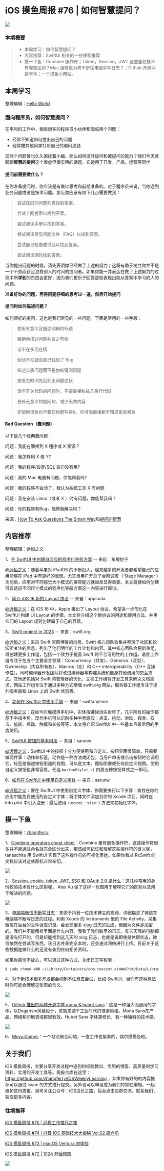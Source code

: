 # iOS 摸鱼周报 #76 | 如何智慧提问？

![](https://cdn.zhangferry.com/Images/moyu_weekly_cover.jpeg)

### 本期概要

> * 本周学习：如何智慧提问？
> * 内容推荐：SwiftUI 相关的一些博客推荐
> * 摸一下鱼：Combine 操作符；Token，Session，JWT 这些鉴权技术有哪些区别？Mac 版微信为何不断往电脑中写日志？；Github 开源两款字体；一个摸鱼小网站。

## 本周学习

整理编辑：[Hello World](https://juejin.cn/user/2999123453164605/posts)

### 面向程序员，如何智慧提问？

在平时的工作中，相信很多的程序员小伙伴都面临两个问题：

- 经常不知道如何提出自己的问题
- 经常被其他同学打断自己的编码思路

这两个问题曾也久久困扰着小编。那么如何提升提问和被提问的能力？我们今天就聊聊**智慧的提问**这个很虚但很实用的话题，它适用于开发，产品，运营等同学

#### 提问前需要做什么？

在你准备提问时，你应该是有做过思考和前期准备的。对于程序员来说，当你遇到业务问题或者是技术问题。那么你应该有如下几点需要做到：

>尝试在旧的问题列表找到答案。
>
>尝试上网搜索以找到答案。
>
>尝试阅读手册以找到答案。
>
>尝试阅读常见问题文件（FAQ）以找到答案。
>
>尝试自己检查或试验以找到答案。
>
>尝试阅读源码找到答案。

当你提出问题的时候，请先表明你已经做了上述的努力；这将有助于树立你并不是一个不劳而获且浪费别人的时间的提问者。如果你能一并表达在做了上述努力的过程中所**学到**的东西会更好，因为我们更乐于回答那些表现出能从答案中学习的人的问题。

**准备好你的问题，再将问题仔细的思考过一遍，然后开始提问**

#### 提问时如何描述问题？

如何很好的提问，这也是我们常见的一些问题。下面是常用的一些手段：

> 使用有意义且描述明确的标题
>
> 精确地描述问题并言之有物
>
> 话不在多而在精
>
> 别动不动就说自己找到了 Bug
>
> 描述实质问题而不是你的猜测问题
>
> 按发生时间先后列出问题症状
>
> 询问有关代码的问题时，不要直接粘贴几百行代码
>
> 去掉无意义的提问句，减少无效内容
>
> 即使你很急也不要在标题写`紧急`，你可能直接都不知道是否紧急

#### Bad Question（蠢问题）

以下是几个经典蠢问题：

问题：我能在哪找到 X 程序或 X 资源？

问题：我怎样用 X 做 Y?

问题：我的程序/设定/SQL 语句没有用?

问题：我的 Mac 电脑有问题，你能帮我吗?

问题：我的程序不会动了，我认为系统工具 X 有问题

问题：我在安装 Linux（或者 X ）时有问题，你能帮我吗？

问题：你的程序有Bug，能帮我解决吗？

来源：[How To Ask Questions The Smart Way](http://www.catb.org/~esr/faqs/smart-questions.html "How To Ask Questions The Smart Way")和[提问的智慧](https://github.com/ryanhanwu/How-To-Ask-Questions-The-Smart-Way/blob/main/README-zh_CN.md "提问的智慧")

## 内容推荐

整理编辑：[远恒之义](https://github.com/eternaljust)

1、[在 SwiftUI 中创建自适应的程序化导航方案](https://www.fatbobman.com/posts/adaptive-navigation-scheme/ "在 SwiftUI 中创建自适应的程序化导航方案") -- 来自：东坡肘子

[@远恒之义](https://github.com/eternaljust)：随着苹果对 iPadOS 的不断投入，越来越多的开发者都希望自己的应用能够在 iPad 中有更好的表现。尤其当用户开启了台前调度（ Stage Manager ）功能后，应用对不同视觉大小模式的兼容能力就越发显得重要。本文将就如何创建可自适应不同尺寸模式的程序化导航方案这一内容进行探讨。

2、[简介 iOS 16 新的 Layout 协议](https://www.appcoda.com.tw/ios16-layout-protocol/ "简介 iOS 16 新的 Layout 协议") -- 来自：appcoda

[@远恒之义](https://github.com/eternaljust)：在 iOS 16 中，Apple 推出了 Layout 协议，希望进一步简化在 SwiftUI 构建 UI Layout 的步骤。本文将介绍这个新协议的用途和使用方法，并用它们的 Layout 规则创建属于自己的容器。

3、[Swift project in 2023](https://www.swift.org/blog/focus-areas-2023/ "Swift project in 2023") -- 来自：swift.org

[@远恒之义](https://github.com/eternaljust)：来自 Swift 官网博客的消息，Swift 核心团队收集并整理了社区和论坛所关注的信息，列出了他们明年的工作计划和内容。其中核心团队会更新重组，将创建更多工作组，包括一个致力于提高 Swift 跨平台可用性的工作组。语言工作组专注于在五个主要语言领域：Concurrency（并发）、Generics（泛型）、Ownership（内存所有权）、Macros（宏）和 C++ interoperability（C++ 互操作性）。同时编译器开发团队将改进编译器与构建系统和自身其他调用的交互方式。其他还包括对 Swift 包管理器的优化，文档工作组将开发工具来解决文档需求，网站工作组专注于通过多种方式增强 swift.org 网站，服务器工作组专注于提升服务器和 Linux 上的 Swift 状态等。

4、[如何在 SwiftUI 中使用手势](https://www.swiftanytime.com/gestures-in-swiftui/ "如何在 SwiftUI 中使用手势") -- 来自：swiftanytime

[@远恒之义](https://github.com/eternaljust)：在如今的触摸屏手机中，实体按键快消失殆尽了，几乎所有的操作都基于手指手势。现代手机可以识别多种手势感应：点击、拖动、滑动、捏合、双击、旋转、摇动、触摸和长按等等，本文将介绍 SwiftUI 中一些基本且最常用的手势使用。

5、[SwiftUI 按钮的基本用法](https://sarunw.com/posts/swiftui-button-basic/ "SwiftUI 按钮的基本用法") -- 来自：sarunw

[@远恒之义](https://github.com/eternaljust)：SwiftUI 中的按钮十分方便使用和自定义。按钮界面很简单，只需要做两件事：动作和标签。动作是一种方法或闭包，当用户单击或点击按钮时会调用它，标签是描述按钮用途的视图，可以是文本、图标图像或任何自定义视图。使用自定义按钮也非常容易，任选 `buttonStyle(_:)` 内置五种按钮样式之一即可。

6、[如何在 SwiftUI 中使用自定义字体](https://sarunw.com/posts/swiftui-custom-font/ "如何在 SwiftUI 中使用自定义字体") -- 来自：sarunw

[@远恒之义](https://github.com/eternaljust)：要在 SwiftUI 中使用自定义字体，你需要执行以下步骤：查找在你的应用中能免费使用的自定义字体；将字体文件添加到你的 Xcode 项目，同时在 Info.plist 中引入注册；最后使用 `custom(_:size:)` 方法来初始化字体。

## 摸一下鱼

整理编辑：[zhangferry](https://zhangferry.com)

1、[Combine operators cheat sheet](https://tanaschita.com/20221121-cheatsheet-combine-operators/ "Combine operators cheat sheet")：Combine 里有很多操作符，这些操作符很多并不能通过命名就完全区分出来，那该如何记忆和理解这些操作符的含义呢，tanaschita 用 SwiftUI 实现了这些操作符的可视化表达。如果你看过 RxSwift 的文档应该对这些图标非常亲切。

![](https://cdn.zhangferry.com/Images/20221124201158.png)

2、[Session, cookie, token, JWT, SSO 和 OAuth 2.0 是什么](https://twitter.com/alexxubyte/status/1595455518583029764 "Session, cookie, token, JWT, SSO 和 OAuth 2.0 是什么")：这几种常用的身份校验技术有什么区别呢， Alex Xu 做了这样一张图用于解释它们的区别以及用于解决的问题。

![](https://cdn.zhangferry.com/Images/20221124205007.png)

3、[电脑端微信不断写日志](https://v.douyin.com/rVWRmUG/ "微信在电脑不断写日志")：来源于抖音一位技术博主的视频，详细描述了微信在电脑端不断写日志的过程。利用 Xcode 的 Instruments 里的 File Activity，采集微信在后台的文件读取记录。会发现很多 xlog 日志的生成，但因为文件是加密的，我们并不能解析里面是什么内容。我看了我电脑里的日志，有三天我的电脑都是没有打开的，但是却能找到这几天的 xlog 日志，也就是说即使是休眠状态，微信依然在尝试写东西。该日志并非完全本地，还会通过网络进行上传。目前关于这些数据是做什么的还没有查到任何相关资料。

如果你感觉不放心，可以通过这种方式，关闭日志写权限：

```bash
$ sudo chmod 400 ~/Library/Containers/com.tencent.xinWeChat/Data/Library/Caches/com.tencent.xinWeChat/2.0b4.0.9/log
```

4、对于新技术很多开发都会抑制不住想去尝试，比如 SwiftUI，当你有这种想法时你可能会理解这张图的含义。

![](https://cdn.zhangferry.com/Images/20221124205551.png)

5、[Github 推出的两种开源字体 mona & hubot sans](https://github.com/mona-sans "Github 推出的两种开源字体 mona & hubot sans")：这是一种强大而通用的字体，以Degarism风格设计，灵感来源于工业时代的怪诞风格。Mona Sans在产品、网络和印刷领域都很有效。Hubot Sans 字体更修长，有一种独特的技术感。

![](https://cdn.zhangferry.com/Images/20221124211158.png)

6、[Moyu.Games](https://moyu.games/ "摸鱼游戏")：一个站点聚合网站，一直工作也挺累的，偶尔摸摸鱼吧。

## 关于我们

iOS 摸鱼周报，主要分享开发过程中遇到的经验教训、优质的博客、高质量的学习资料、实用的开发工具等。周报仓库在这里：https://github.com/zhangferry/iOSWeeklyLearning ，如果你有好的的内容推荐可以通过 issue 的方式进行提交。另外也可以申请成为我们的常驻编辑，一起维护这份周报。另可关注公众号：iOS成长之路，后台点击进群交流，联系我们，获取更多内容。

### 往期推荐

[iOS 摸鱼周报 #75 | 远程工作推行之难](https://mp.weixin.qq.com/s/nguqKvkuzDBR9o-Yw6y3KQ)

[iOS 摸鱼周报 #74 | 抖音 iOS 基础技术大揭秘 Vol.02 周六见](https://mp.weixin.qq.com/s/lhhV0Qlc9NtFoM6nF7gZbA)

[iOS 摸鱼周报 #73 | macOS Ventura 初体验](https://mp.weixin.qq.com/s/Om_1TOGKWkMiNneB6Ittrw)

[iOS 摸鱼周报 #72 | 1024 开始预热](https://mp.weixin.qq.com/s/5chb-a9u7VMdLis1FG6B6Q)

![](https://cdn.zhangferry.com/Images/WechatIMG384.jpeg)
